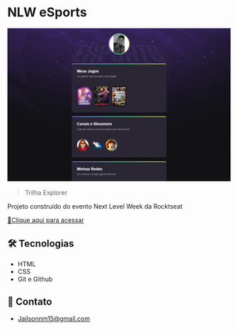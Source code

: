 # NLW eSports 

![preview](./.github/preview.png)

> Trilha Explorer

Projeto construído do evento Next Level Week da Rocktseat

[🔗Clique aqui para acessar](https://JailsonAguiar.github.io/NLW-Rocketseat)

## 🛠️ Tecnologias

- HTML
- CSS
- Git e Github

## 🖤 Contato

- Jailsonnm15@gmail.com